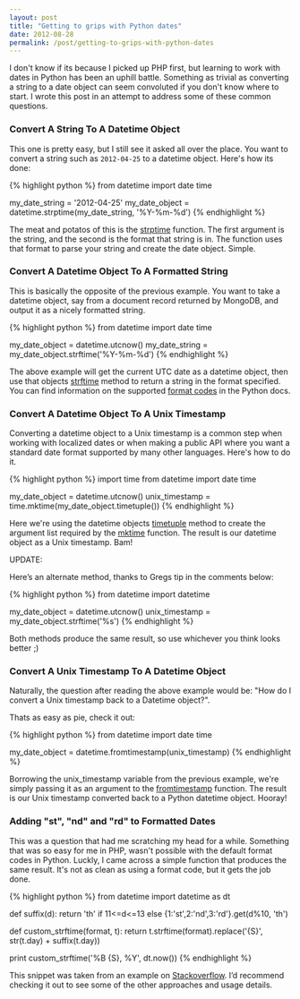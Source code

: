 ```yaml
---
layout: post
title: "Getting to grips with Python dates"
date: 2012-08-28
permalink: /post/getting-to-grips-with-python-dates
---
```


I don't know if its because I picked up PHP first, but learning to work with 
dates in Python has been an uphill battle. Something as trivial as converting a 
string to a date object can seem convoluted if you don't know where to start. 
I wrote this post in an attempt to address some of these common questions.

### Convert A String To A Datetime Object

This one is pretty easy, but I still see it asked all over the place. You want 
to convert a string such as `2012-04-25` to a datetime object. Here's how its 
done:

{% highlight python %}
from datetime import date time

my_date_string = '2012-04-25'
my_date_object = datetime.strptime(my_date_string, '%Y-%m-%d')
{% endhighlight %}

The meat and potatos of this is the [strptime][@strptime] function. The first 
argument is the string, and the second is the format that string is in. The 
function uses that format to parse your string and create the date object. Simple.

### Convert A Datetime Object To A Formatted String

This is basically the opposite of the previous example. You want to take a 
datetime object, say from a document record returned by MongoDB, and output it 
as a nicely formatted string.

{% highlight python %}
from datetime import date time

my_date_object = datetime.utcnow()
my_date_string = my_date_object.strftime('%Y-%m-%d')
{% endhighlight %}

The above example will get the current UTC date as a datetime object, then use 
that objects [strftime][@strftime] method to return a string in the format 
specified. You can find information on the supported [format codes][@formatcodes] 
in the Python docs.

### Convert A Datetime Object To A Unix Timestamp

Converting a datetime object to a Unix timestamp is a common step when working 
with localized dates or when making a public API where you want a standard date 
format supported by many other languages. Here's how to do it.

{% highlight python %}
import time
from datetime import date time

my_date_object = datetime.utcnow()
unix_timestamp = time.mktime(my_date_object.timetuple())
{% endhighlight %}

Here we're using the datetime objects [timetuple][@timetuple] method to create 
the argument list required by the [mktime][@mktime] function. The result is our 
datetime object as a Unix timestamp. Bam!

UPDATE:

Here’s an alternate method, thanks to Gregs tip in the comments below:

{% highlight python %}
from datetime import datetime

my_date_object = datetime.utcnow()
unix_timestamp = my_date_object.strftime('%s')
{% endhighlight %}

Both methods produce the same result, so use whichever you think looks better ;)

### Convert A Unix Timestamp To A Datetime Object

Naturally, the question after reading the above example would be: "How do I 
convert a Unix timestamp back to a Datetime object?".

Thats as easy as pie, check it out:

{% highlight python %}
from datetime import date time

my_date_object = datetime.fromtimestamp(unix_timestamp)
{% endhighlight %}

Borrowing the unix_timestamp variable from the previous example, we're simply 
passing it as an argument to the [fromtimestamp][@fromtimestamp] function. The 
result is our Unix timestamp converted back to a Python datetime object. Hooray!

### Adding "st", "nd" and "rd" to Formatted Dates

This was a question that had me scratching my head for a while. Something that 
was so easy for me in PHP, wasn't possible with the default format codes in 
Python. Luckly, I came across a simple function that produces the same result. 
It's not as clean as using a format code, but it gets the job done.

{% highlight python %}
from datetime import datetime as dt

def suffix(d):
    return 'th' if 11<=d<=13 else {1:'st',2:'nd',3:'rd'}.get(d%10, 'th')

def custom_strftime(format, t):
    return t.strftime(format).replace('{S}', str(t.day) + suffix(t.day))

print custom_strftime('%B {S}, %Y', dt.now())
{% endhighlight %}

This snippet was taken from an example on [Stackoverflow][@stackoverflow]. I’d 
recommend checking it out to see some of the other approaches and usage details.

[@strptime]: http://docs.python.org/library/datetime.html#datetime.datetime.strptime
[@strftime]: http://docs.python.org/library/datetime.html#datetime.datetime.strftime
[@formatcodes]: http://docs.python.org/library/datetime.html#strftime-and-strptime-behavior
[@timetuple]: http://docs.python.org/library/datetime.html#datetime.date.timetuple
[@mktime]: http://docs.python.org/library/time.html#time.mktime
[@fromtimestamp]: http://docs.python.org/library/datetime.html#datetime.date.fromtimestamp
[@stackoverflow]: http://stackoverflow.com/a/5891598
